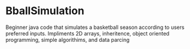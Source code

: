 # BballSimulation
Beginner java code that simulates a basketball season according to users preferred inputs. 
Impliments 2D arrays, inheritence, object oriented programming, simple algorithims, and data parcing

